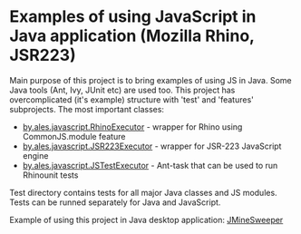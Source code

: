 Examples of using JavaScript in Java application (Mozilla Rhino, JSR223)  
===================================

Main purpose of this project is to bring examples of using JS in Java. Some Java tools (Ant, Ivy, JUnit etc) are used too.
This project has overcomplicated (it's example) structure with 'test' and 'features' subprojects.
The most important classes: 
* [by.ales.javascript.RhinoExecutor](/src/by/ales/javascript/RhinoExecutor.java) - wrapper for Rhino using CommonJS.module feature
* [by.ales.javascript.JSR223Executor](/src/by/ales/javascript/JSR223Executor.java) - wrapper for JSR-223 JavaScript engine
* [by.ales.javascript.JSTestExecutor](/features/JSTestExecutor/src/by/ales/javascript/RhinoTestExecutor.java) - Ant-task that can be used to run Rhinounit tests

Test directory contains tests for all major Java classes and JS modules. Tests can be runned separately for Java and JavaScript.

Example of using this project in Java desktop application: <a href="https://github.com/ales-vilchytski/JMineSweeper">JMineSweeper</a> 